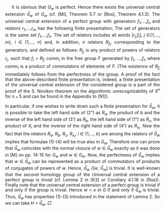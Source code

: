 <p class=MsoBodyText style='margin-bottom:0in;text-align:justify;text-justify:
inter-ideograph;text-indent:16.0pt;line-height:12.8pt'><span
class=BodyTextChar>It is obvious that </span><span class=BodyTextChar><i>G<sub>w</sub></i>
is perfect. Hence there exists the universal central extension </span><span
class=BodyTextChar><i>G&#773;<sub>w</sub></i> of </span><span class=BodyTextChar><i>G<sub>w</sub></i></span>
<span class=BodyTextChar>(cf. [Mi], Theorem 5.7 or [Ros], Theorem 4.1.3). The
universal central extension of a perfect group with generators </span><span
class=BodyTextChar><i>f</i><sub>1</sub>,…,</span><span class=BodyTextChar><i>f<sub>n</sub></i>
and relators </span><span class=BodyTextChar><i>r</i><sub>1</sub>,…,</span><span
class=BodyTextChar><i>r<sub>m</sub></i> has the following finite presentation;
The set of generators is the same set </span><span class=BodyTextChar><i>f</i><sub>1</sub>,…,</span><span
class=BodyTextChar><i>f<sub>n</sub>. </i>The set of relators includes all words
[</span><span class=BodyTextChar><i>r<sub>j</sub>,f<sub>i</sub></i>]</span><span
class=BodyTextChar><i>, j </i></span><span class=BodyTextChar><span
style='font-family:"Segoe UI Symbol",sans-serif'>∈</span>{1,…,</span><span
class=BodyTextChar><i> m</i>}</span><span class=BodyTextChar><i>, i </i></span><span
class=BodyTextChar><span style='font-family:"Segoe UI Symbol",sans-serif'>∈</span></span><span
class=BodyTextChar><i> </i>{1,…,</span><span class=BodyTextChar><i> n</i>} and,
in addition, </span><span class=BodyTextChar><i>n</i> relators </span><span
class=BodyTextChar><i>R<sub>f<sub>i</sub></sub>,</i> corresponding to the generators, and
defined as follows: </span><span class=BodyTextChar><i>R<sub>f<sub>i</sub></sub></i> is
any product of powers of relators </span><span class=BodyTextChar><i>r<sub>j</sub></i>,
such that </span><span class=BodyTextChar><i>f<sub>i</sub> = R<sub>f<sub>i</sub></sub> comm<sub>i</sub></i>
in the free group </span><span class=BodyTextChar><i>F </i>generated by </span><span
class=BodyTextChar><i>f</i><sub>1</sub>, …,</span><span class=BodyTextChar><i>f<sub>n</sub></i>
where </span><span class=BodyTextChar><i>comm<sub>i</sub></i> is a product of
commutators of elements of </span><span class=BodyTextChar><i>F.</i> (The
existence of </span><span class=BodyTextChar><i>R<sub>f<sub>i</sub></sub></i> immediately
follows from the perfectness of the group. A proof of the fact that the
above-described finite presentation is, indeed, a finite presentation of the
universal central extension of the considered group is a part of the proof of
the S. Novikov theorem on the algorithmic unrecognizability of </span><span
class=BodyTextChar><i>S<sup>n</sup></i> for </span><span class=BodyTextChar><i>n</i>
</span><span class=Bodytext2><span style='font-size:8.0pt;font-style:normal'>≥</span></span><span
class=BodyTextChar> 5 and can be found in the Appendix to [N1]).</span></p>

<p class=MsoBodyText style='margin-bottom:16.0pt;text-align:justify;text-justify:
inter-ideograph;text-indent:0in;line-height:12.5pt'><span class=BodyTextChar>In
particular, if one wishes to write down such a finite presentation for </span><span
class=BodyTextChar><i>G&#773;<sub>w</sub>,</i> it is possible to take the left hand
side of (2&quot;) as </span><span class=BodyTextChar><i>R<sub>a</sub>,</i> the
product of </span><span class=BodyTextChar><i>b</i> and the inverse of the left
hand side of (3') as </span><span class=BodyTextChar><i>R<sub>b</sub>,</i> the
left hand side of (1&quot;) as </span><span class=BodyTextChar><i>R<sub>c</sub>,</i>
the product of </span><span class=BodyTextChar><i>X<sub>i</sub></i> and the
inverse of the right hand side of (4') as </span><span class=BodyTextChar><i>R<sub>x<sub>i</sub></sub>.
</i>Now the fact that the relators </span><span class=BodyTextChar><i>R<sub>a</sub>,
R<sub>b</sub>, R<sub>c</sub>, R<sub>x<sub>i</sub></sub>,</i> </span><span
class=BodyTextChar><i>i</i> </span><span class=BodyTextChar><span
style='font-family:"Segoe UI Symbol",sans-serif'>∈</span> {1,…, </span><span
class=BodyTextChar><i>k</i>} are among the relators of </span><span
class=BodyTextChar><i>G&#773;<sub>w</sub></i> implies that formulae (1)-(4) will be
true also in </span><span class=BodyTextChar><i>G<sub>w</sub>.</i> Therefore
one can prove that </span><span class=BodyTextChar><i>G&#773;<sub>w</sub></i>
coincides with the normal closure of </span><span class=BodyTextChar><i>w </i></span><span
class=BodyTextChar><span style='font-family:"Segoe UI Symbol",sans-serif'>∈</span>
</span><span class=BodyTextChar><i>G&#773;<sub>w</sub></i> exactly as it was done in
[M] on pp. 14-15 for </span><span class=BodyTextChar><i>G<sub>w</sub></i> and </span><span
class=BodyTextChar><i>w </i></span><span class=BodyTextChar><span
style='font-family:"Segoe UI Symbol",sans-serif'>∈ </span></span><span
class=BodyTextChar><i>G<sub>w</sub>.</i> Now, the perfectness of </span><span
class=BodyTextChar><i>G&#773;<sub>w</sub></i> implies that </span><span
class=BodyTextChar><i>w </i></span><span class=BodyTextChar><span
style='font-family:"Segoe UI Symbol",sans-serif'>∈ </span></span><span
class=BodyTextChar><i>G&#773;<sub>w</sub></i> can be represented as a product of
commutators of products of conjugates of powers of </span><span
class=BodyTextChar><i>w.</i> Hence, </span><span class=BodyTextChar><i>G&#773;<sub>w</sub>
</i>/[</span><span class=BodyTextChar><i>w</i>,</span><span class=BodyTextChar><i>
G&#773;<sub>w</sub></i>] is trivial. It is well-known that the second homology group
of the Universal central extension of a perfect group is trivial (cf. Lemma 2
in [K3] or Corollary 4.1.18 in [Ros]). Finally note that the universal central
extension of a perfect group is trivial if and only if the group is trivial.
Hence </span><span class=BodyTextChar><i>w</i> = </span><span
class=BodyTextChar><i>e</i> in </span><span class=BodyTextChar><i>G</i> if and only
if </span><span class=BodyTextChar><i>G&#773;<sub>w </sub></i>is trivial. Thus, </span><span
class=BodyTextChar><i>G&#773;<sub>w </sub></i>has properties (1)-(3) introduced in
the statement of Lemma 2. So we can take </span><span class=BodyTextChar><i>H =
G&#773;<sub>w</sub>. □</i></span></p>
